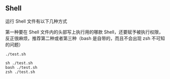 ## Shell

运行 Shell 文件有以下几种方式

第一种要在 Shell 文件内的头部写上执行用的哪款 Shell，还要赋予被执行权限，反正很麻烦，推荐第二种或者第三种（bash 是自带的，而且不会出现 zsh 不可知的问题）

```shell
./test.sh

sh ./test.sh
bash ./test.sh
zsh ./test.sh
```
